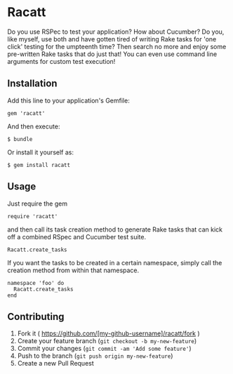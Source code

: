 # Racatt

  Do you use RSPec to test your application? How about Cucumber? Do you, like myself, use both
  and have gotten tired of writing Rake tasks for 'one click' testing for the umpteenth time? Then
  search no more and enjoy some pre-written Rake tasks that do just that! You can even use command
  line arguments for custom test execution!


## Installation

Add this line to your application's Gemfile:

    gem 'racatt'

And then execute:

    $ bundle

Or install it yourself as:

    $ gem install racatt

## Usage

  Just require the gem

    require 'racatt'

  and then call its task creation method to generate Rake tasks that can kick off a
  combined RSpec and Cucumber test suite.

    Racatt.create_tasks

  If you want the tasks to be created in a certain namespace, simply call the creation
  method from within that namespace.

    namespace 'foo' do
      Racatt.create_tasks
    end


## Contributing

1. Fork it ( https://github.com/[my-github-username]/racatt/fork )
2. Create your feature branch (`git checkout -b my-new-feature`)
3. Commit your changes (`git commit -am 'Add some feature'`)
4. Push to the branch (`git push origin my-new-feature`)
5. Create a new Pull Request

